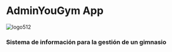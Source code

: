 # AdminYouGym App

![logo512](https://user-images.githubusercontent.com/89551043/195756021-d2138ed1-f5d5-4c5a-a9a9-53efdf2d2231.png)

### Sistema de información para la gestión de un gimnasio  
